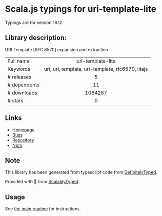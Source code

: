 
# Scala.js typings for uri-template-lite

Typings are for version 19.12

## Library description:
URI Template [RFC 6570] expansion and extraction

|                    |                 |
| ------------------ | :-------------: |
| Full name          | uri-template-lite |
| Keywords           | uri, url, template, uri-template, rfc6570, litejs |
| # releases         | 5 |
| # dependents       | 11 |
| # downloads        | 1064287 |
| # stars            | 0 |

## Links
- [Homepage](https://github.com/litejs/uri-template-lite#readme)
- [Bugs](https://github.com/litejs/uri-template-lite/issues)
- [Repository](https://github.com/litejs/uri-template-lite)
- [Npm](https://www.npmjs.com/package/uri-template-lite)
    


## Note
This library has been generated from typescript code from [DefinitelyTyped](https://definitelytyped.org).

Provided with :purple_heart: from [ScalablyTyped](https://github.com/oyvindberg/ScalablyTyped)

## Usage
See [the main readme](../../readme.md) for instructions.



